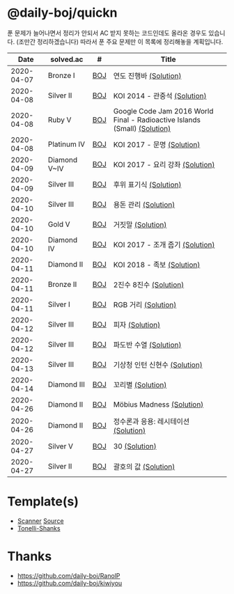 # @daily-boj/quickn

푼 문제가 늘어나면서 정리가 안되서 AC 받지 못하는 코드인데도 올라온 경우도 있습니다. (조만간 정리하겠습니다)
따라서 푼 주요 문제만 이 목록에 정리해놓을 계획입니다.

| Date       | solved.ac   | #                | Title                                                         |
| ---------- | -------------- | ------------------------ | ------------------------------------------------------------ |
| 2020-04-07 | Bronze I       | [BOJ](http://boj.kr/1340) | 연도 진행바 [(Solution)](https://github.com/daily-boj/quickn/blob/master/P1340.rs) |
| 2020-04-08 | Silver II      | [BOJ](http://boj.kr/10166) | KOI 2014 - 관중석 [(Solution)](https://github.com/daily-boj/quickn/blob/master/P10166.rs) |
| 2020-04-08 | Ruby V         | [BOJ](http://boj.kr/14346) | Google Code Jam 2016 World Final - Radioactive Islands (Small) [(Solution)](https://github.com/daily-boj/quickn/blob/master/P14346.rs) |
| 2020-04-08 | Platinum IV    | [BOJ](http://boj.kr/14868) | KOI 2017 - 문명 [(Solution)](https://github.com/daily-boj/quickn/blob/master/P14868.rs) |
| 2020-04-09 | Diamond V~IV   | [BOJ](http://boj.kr/14869) | KOI 2017 - 요리 강좌 [(Solution)](https://github.com/daily-boj/quickn/blob/master/P14869.rs) |
| 2020-04-09 | Silver III     | [BOJ](http://boj.kr/1935) | 후위 표기식 [(Solution)](https://github.com/daily-boj/quickn/blob/master/P1935.rs) |
| 2020-04-10 | Silver III     | [BOJ](http://boj.kr/6236) | 용돈 관리 [(Solution)](https://github.com/daily-boj/quickn/blob/master/P6236.rs) |
| 2020-04-10 | Gold V         | [BOJ](http://boj.kr/1043) | 거짓말 [(Solution)](https://github.com/daily-boj/quickn/blob/master/P1043.rs) |
| 2020-04-10 | Diamond IV     | [BOJ](http://boj.kr/14870) | KOI 2017 - 조개 줍기 [(Solution)](https://github.com/daily-boj/quickn/blob/master/P14870.rs) |
| 2020-04-11 | Diamond II     | [BOJ](http://boj.kr/15978) | KOI 2018 - 족보 [(Solution)](https://github.com/daily-boj/quickn/blob/master/P15978.rs) |
| 2020-04-11 | Bronze II      | [BOJ](http://boj.kr/1373) | 2진수 8진수 [(Solution)](https://github.com/daily-boj/quickn/blob/master/P1373.rs) |
| 2020-04-11 | Silver I       | [BOJ](http://boj.kr/1149) | RGB 거리 [(Solution)](https://github.com/daily-boj/quickn/blob/master/P1149.rs) |
| 2020-04-12 | Silver III     | [BOJ](http://boj.kr/3213) | 피자 [(Solution)](https://github.com/daily-boj/quickn/blob/master/P3213.rs) |
| 2020-04-12 | Silver III     | [BOJ](http://boj.kr/9461) | 파도반 수열 [(Solution)](https://github.com/daily-boj/quickn/blob/master/P9461.rs) |
| 2020-04-13 | Silver III     | [BOJ](http://boj.kr/2435) | 기상청 인턴 신현수 [(Solution)](https://github.com/daily-boj/quickn/blob/master/P2435.rs) |
| 2020-04-14 | Diamond III    | [BOJ](http://boj.kr/16941) | 꼬리별 [(Solution)](https://github.com/daily-boj/quickn/blob/master/P16941.rs) |
| 2020-04-26 | Diamond II    | [BOJ](http://boj.kr/16164) | Möbius Madness [(Solution)](https://github.com/daily-boj/quickn/blob/master/P16164.rs) |
| 2020-04-26 | Diamond II    | [BOJ](http://boj.kr/16141) | 정수론과 응용: 레시테이션 [(Solution)](https://github.com/daily-boj/quickn/blob/master/P16141.rs) |
| 2020-04-27 | Silver V    | [BOJ](http://boj.kr/10610) | 30 [(Solution)](https://github.com/daily-boj/quickn/blob/master/P10610.rs) |
| 2020-04-27 | Silver II    | [BOJ](http://boj.kr/2504) | 괄호의 값 [(Solution)](https://github.com/daily-boj/quickn/blob/master/P2504.rs) |

# Template(s)
- [Scanner](https://github.com/daily-boj/quickn/blob/master/templates/template-scanner.rs) [Source](https://github.com/EbTech/rust-algorithms)
- [Tonelli-Shanks](https://github.com/daily-boj/quickn/blob/master/templates/tonelli-shanks.rs)

# Thanks
- https://github.com/daily-boj/RanolP
- https://github.com/daily-boj/kiwiyou

